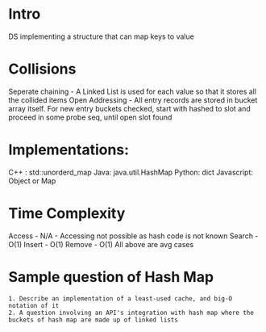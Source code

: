 # Intro

  DS implementing a structure that can map keys to value

# Collisions

  Seperate chaining - A Linked List is used for each value so that it stores all the collided items
  Open Addressing - All entry records are stored in bucket array itself. For new entry buckets checked, start with hashed to slot and proceed in some probe seq, until open slot found

 # Implementations:

C++ :  std::unorderd_map
Java: java.util.HashMap
Python: dict
Javascript: Object or Map

# Time Complexity

  Access - N/A - Accessing not possible as hash code is not known
  Search - O(1)
  Insert - O(1)
  Remove - O(1)
All above are avg cases

# Sample question of Hash Map

    1. Describe an implementation of a least-used cache, and big-O notation of it
    2. A question involving an API's integration with hash map where the buckets of hash map are made up of linked lists
